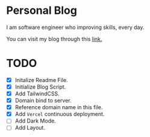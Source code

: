 # Personal Blog

I am software engineer who improving skills, every day.

You can visit my blog through this [link.](https://niyaziekinci.com)

# TODO

* [x] Initalize Readme File.
* [x] Initialize Blog Script.
* [x] Add TailwindCSS.
* [x] Domain bind to server.
* [x] Reference domain name in this file.
* [x] Add `Vercel` continuous deployment.
* [ ] Add Dark Mode.
* [ ] Add Layout.